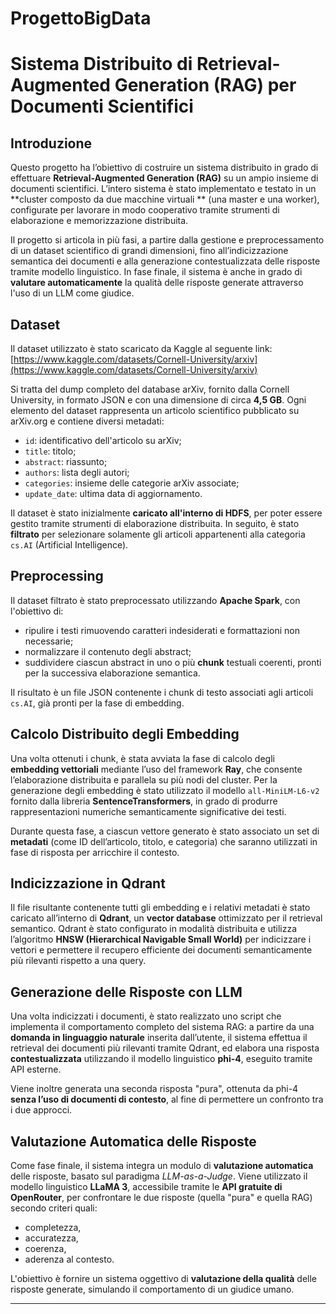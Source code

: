 # ProgettoBigData
# Sistema Distribuito di Retrieval-Augmented Generation (RAG) per Documenti Scientifici

## Introduzione

Questo progetto ha l’obiettivo di costruire un sistema distribuito in grado di effettuare **Retrieval-Augmented Generation (RAG)** su un ampio insieme di documenti scientifici. L’intero sistema è stato implementato e testato in un **cluster composto da due macchine virtuali ** (una master e una worker), configurate per lavorare in modo cooperativo tramite strumenti di elaborazione e memorizzazione distribuita.

Il progetto si articola in più fasi, a partire dalla gestione e preprocessamento di un dataset scientifico di grandi dimensioni, fino all’indicizzazione semantica dei documenti e alla generazione contestualizzata delle risposte tramite modello linguistico. In fase finale, il sistema è anche in grado di **valutare automaticamente** la qualità delle risposte generate attraverso l'uso di un LLM come giudice.

## Dataset

Il dataset utilizzato è stato scaricato da Kaggle al seguente link:  
[https://www.kaggle.com/datasets/Cornell-University/arxiv](https://www.kaggle.com/datasets/Cornell-University/arxiv)

Si tratta del dump completo del database arXiv, fornito dalla Cornell University, in formato JSON e con una dimensione di circa **4,5 GB**. Ogni elemento del dataset rappresenta un articolo scientifico pubblicato su arXiv.org e contiene diversi metadati:
- `id`: identificativo dell'articolo su arXiv;
- `title`: titolo;
- `abstract`: riassunto;
- `authors`: lista degli autori;
- `categories`: insieme delle categorie arXiv associate;
- `update_date`: ultima data di aggiornamento.

Il dataset è stato inizialmente **caricato all'interno di HDFS**, per poter essere gestito tramite strumenti di elaborazione distribuita. In seguito, è stato **filtrato** per selezionare solamente gli articoli appartenenti alla categoria `cs.AI` (Artificial Intelligence).

## Preprocessing

Il dataset filtrato è stato preprocessato utilizzando **Apache Spark**, con l'obiettivo di:
- ripulire i testi rimuovendo caratteri indesiderati e formattazioni non necessarie;
- normalizzare il contenuto degli abstract;
- suddividere ciascun abstract in uno o più **chunk** testuali coerenti, pronti per la successiva elaborazione semantica.

Il risultato è un file JSON contenente i chunk di testo associati agli articoli `cs.AI`, già pronti per la fase di embedding.

## Calcolo Distribuito degli Embedding

Una volta ottenuti i chunk, è stata avviata la fase di calcolo degli **embedding vettoriali** mediante l’uso del framework **Ray**, che consente l’elaborazione distribuita e parallela su più nodi del cluster. Per la generazione degli embedding è stato utilizzato il modello `all-MiniLM-L6-v2` fornito dalla libreria **SentenceTransformers**, in grado di produrre rappresentazioni numeriche semanticamente significative dei testi.

Durante questa fase, a ciascun vettore generato è stato associato un set di **metadati** (come ID dell’articolo, titolo, e categoria) che saranno utilizzati in fase di risposta per arricchire il contesto.

## Indicizzazione in Qdrant

Il file risultante contenente tutti gli embedding e i relativi metadati è stato caricato all’interno di **Qdrant**, un **vector database** ottimizzato per il retrieval semantico. Qdrant è stato configurato in modalità distribuita e utilizza l’algoritmo **HNSW (Hierarchical Navigable Small World)** per indicizzare i vettori e permettere il recupero efficiente dei documenti semanticamente più rilevanti rispetto a una query.

## Generazione delle Risposte con LLM

Una volta indicizzati i documenti, è stato realizzato uno script che implementa il comportamento completo del sistema RAG: a partire da una **domanda in linguaggio naturale** inserita dall’utente, il sistema effettua il retrieval dei documenti più rilevanti tramite Qdrant, ed elabora una risposta **contestualizzata** utilizzando il modello linguistico **phi-4**, eseguito tramite API esterne.

Viene inoltre generata una seconda risposta "pura", ottenuta da phi-4 **senza l’uso di documenti di contesto**, al fine di permettere un confronto tra i due approcci.

## Valutazione Automatica delle Risposte

Come fase finale, il sistema integra un modulo di **valutazione automatica** delle risposte, basato sul paradigma *LLM-as-a-Judge*. Viene utilizzato il modello linguistico **LLaMA 3**, accessibile tramite le **API gratuite di OpenRouter**, per confrontare le due risposte (quella "pura" e quella RAG) secondo criteri quali:
- completezza,
- accuratezza,
- coerenza,
- aderenza al contesto.

L'obiettivo è fornire un sistema oggettivo di **valutazione della qualità** delle risposte generate, simulando il comportamento di un giudice umano.

---
